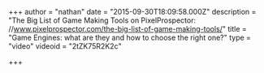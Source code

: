 +++
author = "nathan"
date = "2015-09-30T18:09:58.000Z"
description = "The Big List of Game Making Tools on PixelProspector: //www.pixelprospector.com/the-big-list-of-game-making-tools/"
title = "Game Engines: what are they and how to choose the right one?"
type = "video"
videoid = "2tZK75R2K2c"

+++

